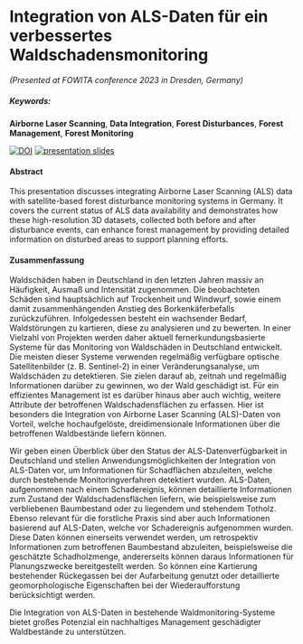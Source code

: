 
# Integration von ALS-Daten für ein verbessertes Waldschadensmonitoring

*(Presented at FOWITA conference 2023 in Dresden, Germany)*

##### Keywords:
**Airborne Laser Scanning**, **Data Integration**, **Forest Disturbances**, **Forest Management**, **Forest Monitoring**  

[![DOI](https://zenodo.org/badge/689679230.svg)](https://doi.org/10.5281/zenodo.15124152) [![presentation slides](https://img.shields.io/badge/Presentation%20Slides-373b38?logo=revealdotjs&logoColor=white)](https://wiesehahn.github.io/presentation-fowita23/presentation.html)

#### Abstract

This presentation discusses integrating Airborne Laser Scanning (ALS) data with satellite-based forest disturbance monitoring systems in Germany. It covers the current status of ALS data availability and demonstrates how these high-resolution 3D datasets, collected both before and after disturbance events, can enhance forest management by providing detailed information on disturbed areas to support planning efforts.

#### Zusammenfassung

Waldschäden haben in Deutschland in den letzten Jahren massiv an Häufigkeit, Ausmaß und Intensität zugenommen. Die beobachteten Schäden sind hauptsächlich auf Trockenheit und Windwurf, sowie einem damit zusammenhängenden Anstieg des Borkenkäferbefalls zurückzuführen. Infolgedessen besteht ein wachsender Bedarf, Waldstörungen zu kartieren, diese zu analysieren und zu bewerten. In einer Vielzahl von Projekten werden daher aktuell fernerkundungsbasierte Systeme für das Monitoring von Waldschäden in Deutschland entwickelt. Die meisten dieser Systeme verwenden regelmäßig verfügbare optische Satellitenbilder (z. B. Sentinel-2) in einer Veränderungsanalyse, um Waldschäden zu detektieren. Sie zielen darauf ab, zeitnah und regelmäßig Informationen darüber zu gewinnen, wo der Wald geschädigt ist. Für ein effizientes Management ist es darüber hinaus aber auch wichtig, weitere Attribute der betroffenen Waldschadensflächen zu erfassen. Hier ist besonders die Integration von Airborne Laser Scanning (ALS)-Daten von Vorteil, welche hochaufgelöste, dreidimensionale Informationen über die betroffenen Waldbestände liefern können.

Wir geben einen Überblick über den Status der ALS-Datenverfügbarkeit in Deutschland und stellen Anwendungsmöglichkeiten der Integration von ALS-Daten vor, um Informationen für Schadflächen abzuleiten, welche durch bestehende Monitoringverfahren detektiert wurden. ALS-Daten, aufgenommen nach einem Schadereignis, können detaillierte Informationen zum Zustand der Waldschadensflächen liefern, wie beispielsweise zum verbliebenen Baumbestand oder zu liegendem und stehendem Totholz. Ebenso relevant für die forstliche Praxis sind aber auch Informationen basierend auf ALS-Daten, welche vor Schadereignis aufgenommen wurden. Diese Daten können einerseits verwendet werden, um retrospektiv Informationen zum betroffenen Baumbestand abzuleiten, beispielsweise die geschätzte Schadholzmenge, andererseits können daraus Informationen für Planungszwecke bereitgestellt werden. So können eine Kartierung bestehender Rückegassen bei der Aufarbeitung genutzt oder detaillierte geomorphologische Eigenschaften bei der Wiederaufforstung berücksichtigt werden.

Die Integration von ALS-Daten in bestehende Waldmonitoring-Systeme bietet großes Potenzial ein nachhaltiges Management geschädigter Waldbestände zu unterstützen.